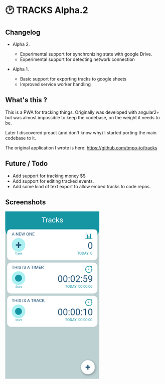 
# 🕑 TRACKS Alpha.2


## Changelog

+ Alpha 2.
  - Experimental support for synchronizing state with google Drive.
  - Experimental support for detecting network connection

+ Alpha 1.
  - Basic support for exporting tracks to google sheets
  - Improved service worker handling


## What's this ?

This is a PWA for tracking things. Originally was developed
with angular2+ but was almost impossible to keep the codebase, 
on the weight it needs to be. 

Later I discovered preact (and don't know why) I started porting
the main codebase to it.

The original application I wrote is here:
https://github.com/tmpo-io/tracks


## Future / Todo

- Add support for tracking money $$
- Add support for editing tracked events.
- Add some kind of text export to allow embed tracks to code repos.


## Screenshots

<img src="https://raw.githubusercontent.com/jordic/tracks_preact/master/screenshot/screenshot.png" width="300" />

